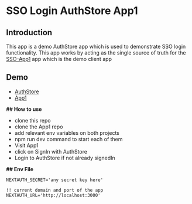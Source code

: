 # SSO Login AuthStore App1

## Introduction

This app is a demo AuthStore app which is used to demonstrate SSO login functionality. This app works by acting as the single source of truth for the [SSO-App1](https://github.com/minhalalikhan/SSO-app1) app which is the demo client app

## Demo
- [AuthStore]()
- [App1]()


**## How to use**

- clone this repo
- clone the App1 repo
-  add relevant env variables on both projects
-   npm run dev command to start each of them
-   Visit App1
-   click on SignIn with AuthStore
-   Login to AuthStore if not already signedIn

**## Env File**

```
NEXTAUTH_SECRET='any secret key here'

!! current domain and port of the app
NEXTAUTH_URL='http://localhost:3000'

```